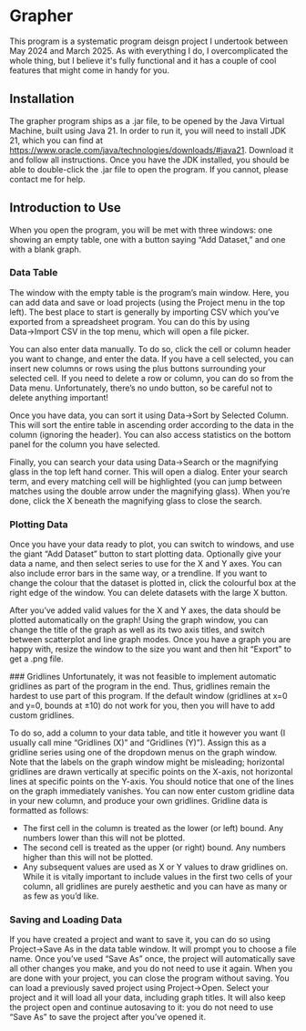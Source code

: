 # Grapher

This program is a systematic program deisgn project I undertook between May 2024 and March 2025. As with everything I do, I overcomplicated the whole thing, but I believe it's fully functional and it has a couple of cool features that might come in handy for you.

## Installation‬
The grapher program ships as a .jar file, to be opened by the Java Virtual‬ Machine, built using Java 21. In order to run it, you will need to install JDK 21, which‬ you can find at‬‭ https://www.oracle.com/java/technologies/downloads/#java21‬‭. Download‬ it and follow all instructions. Once you have the JDK installed, you should be able to‬ double-click the .jar file to open the program. If you cannot, please contact me for help.‬

## Introduction to Use‬
When you open the program, you will be met with three windows: one showing‬ an empty table, one with a button saying “Add Dataset,” and one with a blank graph.‬
‭

### Data Table‬
‭The window with the empty table is the program’s main window. Here, you can‬ add data and save or load projects (using the Project menu in the top left). The best‬ place to start is generally by importing CSV which you’ve exported from a spreadsheet‬ program. You can do this by using Data→Import CSV in the top menu, which will open a‬ file picker.‬

You can also enter data manually. To do so, click the cell or column header you‬ want to change, and enter the data. If you have a cell selected, you can insert new‬ columns or rows using the plus buttons surrounding your selected cell. If you need to‬ delete a row or column, you can do so from the Data menu. Unfortunately, there’s no‬ undo button, so be careful not to delete anything important!‬
‭

Once you have data, you can sort it using Data→Sort by Selected Column. This‬ will sort the entire table in ascending order according to the data in the column (ignoring‬ the header). You can also access statistics on the bottom panel for the column you have‬ selected.‬
‭

Finally, you can search your data using Data→Search or the magnifying glass in‬ the top left hand corner. This will open a dialog. Enter your search term, and every‬ matching cell will be highlighted (you can jump between matches using the double‬ arrow under the magnifying glass). When you’re done, click the X beneath the‬ magnifying glass to close the search.‬
‭

### Plotting Data‬
Once you have your data ready to plot, you can switch to windows, and use the‬ giant “Add Dataset” button to start plotting data. Optionally give your data a name, and‬ then select series to use for the X and Y axes. You can also include error bars in the‬ same way, or a trendline. If you want to change the colour that the dataset is plotted in,‬ click the colourful box at the right edge of the window. You can delete datasets with the‬ large X button.‬
‭

After you’ve added valid values for the X and Y axes, the data should be plotted‬ automatically on the graph! Using the graph window, you can change the title of the‬ graph as well as its two axis titles, and switch between scatterplot and line graph‬ modes. Once you have a graph you are happy with, resize the window to the size you‬ want and then hit “Export” to get a .png file.‬

‭### Gridlines‬
‭Unfortunately, it was not feasible to implement automatic gridlines as part of the‬ program in the end. Thus, gridlines remain the hardest to use part of this program. If the‬ default window (gridlines at x=0 and y=0, bounds at ±10) do not work for you, then you‬ will have to add custom gridlines.‬
‭

To do so, add a column to your data table, and title it however you want (I usually‬ call mine “Gridlines (X)” and “Gridlines (Y)”). Assign this as a gridline series using one of‬ the dropdown menus on the graph window. Note that the labels on the graph window‬ might be misleading; horizontal gridlines are drawn vertically at specific points on the‬ X-axis, not horizontal lines at specific points on the Y-axis. You should notice that one of‬ the lines on the graph immediately vanishes. You can now enter custom gridline data in‬ your new column, and produce your own gridlines. Gridline data is formatted as follows:‬

- The first cell in the column is treated as the lower (or left) bound. Any numbers lower than this will not be plotted.‬
- The second cell is treated as the upper (or right) bound. Any numbers higher‬ than this will not be plotted.‬
- Any subsequent values are used as X or Y values to draw gridlines on.‬ While it is vitally important to include values in the first two cells of your column,‬ all gridlines are purely aesthetic and you can have as many or as few as you’d like.‬

### Saving and Loading Data‬
If you have created a project and want to save it, you can do so using‬ Project→Save As in the data table window. It will prompt you to choose a file name.‬ Once you’ve used “Save As” once, the project will automatically save all other changes‬ you make, and you do not need to use it again. When you are done with your project,‬ you can close the program without saving.‬ You can load a previously saved project using Project→Open. Select your project‬ and it will load all your data, including graph titles. It will also keep the project open and‬ continue autosaving to it: you do not need to use “Save As” to save the project after‬ you’ve opened it.‬
‭
‭
‭
